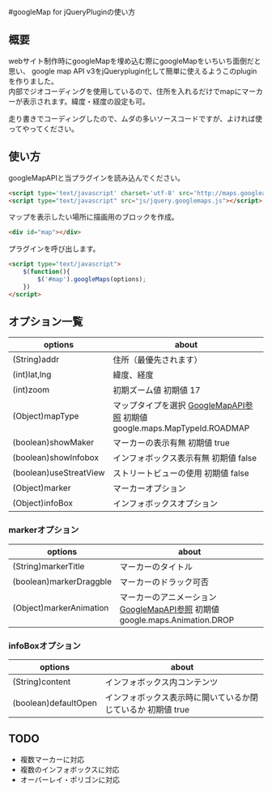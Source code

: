 #googleMap for jQueryPluginの使い方

## 概要
webサイト制作時にgoogleMapを埋め込む際にgoogleMapをいちいち面倒だと思い、
google map API v3をjQueryplugin化して簡単に使えるようこのpluginを作りました。  
内部でジオコーディングを使用しているので、住所を入れるだけでmapにマーカーが表示されます。緯度・経度の設定も可。

走り書きでコーディングしたので、ムダの多いソースコードですが、よければ使ってやってください。

## 使い方
googleMapAPIと当プラグインを読み込んでください。  

```HTML
<script type='text/javascript' charset='utf-8' src='http://maps.googleapis.com/maps/api/js?&sensor=false'></script><script type="text/javascript" src="js/jquery.googlemaps.js"></script>```

マップを表示したい場所に描画用のブロックを作成。

```HTML
<div id="map"></div>
```

プラグインを呼び出します。

```HTML
<script type="text/javascript">  	$(function(){
		$('#map').googleMaps(options); 	}) </script>```
## オプション一覧
options | about
--- | ---
(String)addr | 住所（最優先されます）
(int)lat,lng | 緯度、経度
(int)zoom | 初期ズーム値 初期値 17
(Object)mapType | マップタイプを選択 [GoogleMapAPI参照](https://developers.google.com/maps/documentation/javascript/reference?hl=ja#MapTypeId) 初期値 google.maps.MapTypeId.ROADMAP
(boolean)showMaker | マーカーの表示有無 初期値 true
(boolean)showInfobox | インフォボックス表示有無 初期値 false
(boolean)useStreatView | ストリートビューの使用 初期値 false
(Object)marker | マーカーオプション
(Object)infoBox | インフォボックスオプション

### markerオプション
options | about
--- | ---
(String)markerTitle | マーカーのタイトル
(boolean)markerDraggble | マーカーのドラック可否
(Object)markerAnimation | マーカーのアニメーション  [GoogleMapAPI参照](https://developers.google.com/maps/documentation/javascript/reference?hl=ja#Animation) 初期値 google.maps.Animation.DROP

### infoBoxオプション
options | about
--- | ---
(String)content | インフォボックス内コンテンツ
(boolean)defaultOpen | インフォボックス表示時に開いているか閉じているか 初期値 true

## TODO
* 複数マーカーに対応
* 複数のインフォボックスに対応
* オーバーレイ・ポリゴンに対応